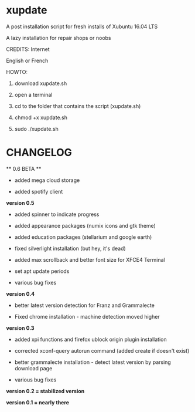 # xupdate

A post installation script for fresh installs of Xubuntu 16.04 LTS

A lazy installation for repair shops or noobs

CREDITS: Internet

English or French

HOWTO:

1. download xupdate.sh

2. open a terminal

3. cd to the folder that contains the script (xupdate.sh)

4. chmod +x xupdate.sh

5. sudo ./xupdate.sh

# CHANGELOG

** 0.6 BETA **

- added mega cloud storage

- added spotify client

**version 0.5**

- added spinner to indicate progress

- added appearance packages (numix icons and gtk theme)

- added education packages (stellarium and google earth)

- fixed silverlight installation (but hey, it's dead)

- added max scrollback and better font size for XFCE4 Terminal

- set apt update periods

- various bug fixes

**version 0.4**

- better latest version detection for Franz and Grammalecte

- Fixed chrome installation - machine detection moved higher

**version 0.3**

- added xpi functions and firefox ublock origin plugin installation

- corrected xconf-query autorun command (added create if doesn't exist)

- better grammalecte installation - detect latest version by parsing download page

- various bug fixes

**version 0.2 = stabilized version**

**version 0.1 = nearly there**
